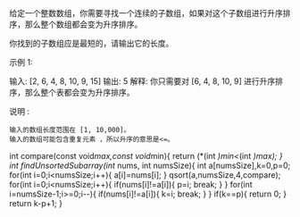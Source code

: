 给定一个整数数组，你需要寻找一个连续的子数组，如果对这个子数组进行升序排序，那么整个数组都会变为升序排序。

你找到的子数组应是最短的，请输出它的长度。

示例 1:

输入: [2, 6, 4, 8, 10, 9, 15]
输出: 5
解释: 你只需要对 [6, 4, 8, 10, 9] 进行升序排序，那么整个表都会变为升序排序。

说明 :

    输入的数组长度范围在 [1, 10,000]。
    输入的数组可能包含重复元素 ，所以升序的意思是<=。

int compare(const void*max,const void*min){
    return (*(int *)min<*(int *)max);
}
int findUnsortedSubarray(int* nums, int numsSize){
    int a[numsSize],k=0,p=0;
    for(int i=0;i<numsSize;i++){
        a[i]=nums[i];
    }
    qsort(a,numsSize,4,compare);
    for(int i=0;i<numsSize;i++){
        if(nums[i]!=a[i]){
            p=i;
            break;
        }
    }
    for(int i=numsSize-1;i>=0;i--){
        if(nums[i]!=a[i]){
            k=i;
            break;
        }
    }
    if(k==p){
        return 0;
    }
    return k-p+1;
}
